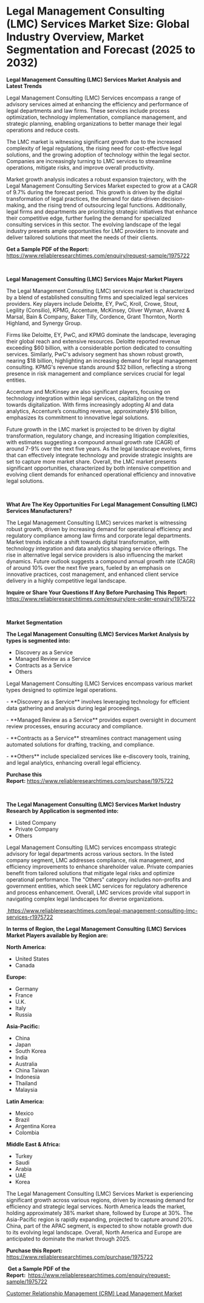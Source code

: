 <p><h1>Legal Management Consulting (LMC) Services Market Size: Global Industry Overview, Market Segmentation and Forecast (2025 to 2032)</h1></p><p><strong>Legal Management Consulting (LMC) Services Market Analysis and Latest Trends</strong></p>
<p><p>Legal Management Consulting (LMC) Services encompass a range of advisory services aimed at enhancing the efficiency and performance of legal departments and law firms. These services include process optimization, technology implementation, compliance management, and strategic planning, enabling organizations to better manage their legal operations and reduce costs. </p><p>The LMC market is witnessing significant growth due to the increased complexity of legal regulations, the rising need for cost-effective legal solutions, and the growing adoption of technology within the legal sector. Companies are increasingly turning to LMC services to streamline operations, mitigate risks, and improve overall productivity. </p><p>Market growth analysis indicates a robust expansion trajectory, with the Legal Management Consulting Services Market expected to grow at a CAGR of 9.7% during the forecast period. This growth is driven by the digital transformation of legal practices, the demand for data-driven decision-making, and the rising trend of outsourcing legal functions. Additionally, legal firms and departments are prioritizing strategic initiatives that enhance their competitive edge, further fueling the demand for specialized consulting services in this sector. The evolving landscape of the legal industry presents ample opportunities for LMC providers to innovate and deliver tailored solutions that meet the needs of their clients.</p></p>
<p><strong>Get a Sample PDF of the Report:&nbsp;</strong> <a href="https://www.reliableresearchtimes.com/enquiry/request-sample/1975722?utm_campaign=2196&utm_medium=2&utm_source=Github&utm_content=ia&utm_term=11032025&utm_id=legal-management-consulting-lmc-services">https://www.reliableresearchtimes.com/enquiry/request-sample/1975722</a></p>
<p>&nbsp;</p>
<p><strong>Legal Management Consulting (LMC) Services Major Market Players</strong></p>
<p><p>The Legal Management Consulting (LMC) services market is characterized by a blend of established consulting firms and specialized legal services providers. Key players include Deloitte, EY, PwC, Kroll, Crowe, Stout, Legility (Consilio), KPMG, Accenture, McKinsey, Oliver Wyman, Alvarez & Marsal, Bain & Company, Baker Tilly, Cordence, Grant Thornton, North Highland, and Synergy Group.</p><p>Firms like Deloitte, EY, PwC, and KPMG dominate the landscape, leveraging their global reach and extensive resources. Deloitte reported revenue exceeding $60 billion, with a considerable portion dedicated to consulting services. Similarly, PwC's advisory segment has shown robust growth, nearing $18 billion, highlighting an increasing demand for legal management consulting. KPMG's revenue stands around $32 billion, reflecting a strong presence in risk management and compliance services crucial for legal entities.</p><p>Accenture and McKinsey are also significant players, focusing on technology integration within legal services, capitalizing on the trend towards digitalization. With firms increasingly adopting AI and data analytics, Accenture’s consulting revenue, approximately $16 billion, emphasizes its commitment to innovative legal solutions. </p><p>Future growth in the LMC market is projected to be driven by digital transformation, regulatory change, and increasing litigation complexities, with estimates suggesting a compound annual growth rate (CAGR) of around 7-9% over the next five years. As the legal landscape evolves, firms that can effectively integrate technology and provide strategic insights are set to capture more market share. Overall, the LMC market presents significant opportunities, characterized by both intensive competition and evolving client demands for enhanced operational efficiency and innovative legal solutions.</p></p>
<p>&nbsp;</p>
<p><strong>What Are The Key Opportunities For Legal Management Consulting (LMC) Services Manufacturers?</strong></p>
<p><p>The Legal Management Consulting (LMC) services market is witnessing robust growth, driven by increasing demand for operational efficiency and regulatory compliance among law firms and corporate legal departments. Market trends indicate a shift towards digital transformation, with technology integration and data analytics shaping service offerings. The rise in alternative legal service providers is also influencing the market dynamics. Future outlook suggests a compound annual growth rate (CAGR) of around 10% over the next five years, fueled by an emphasis on innovative practices, cost management, and enhanced client service delivery in a highly competitive legal landscape.</p></p>
<p><strong>Inquire or Share Your Questions If Any Before Purchasing This Report:</strong> <a href="https://www.reliableresearchtimes.com/enquiry/pre-order-enquiry/1975722?utm_campaign=2196&utm_medium=2&utm_source=Github&utm_content=ia&utm_term=11032025&utm_id=legal-management-consulting-lmc-services">https://www.reliableresearchtimes.com/enquiry/pre-order-enquiry/1975722</a></p>
<p>&nbsp;</p>
<p><strong>Market Segmentation</strong></p>
<p><strong>The Legal Management Consulting (LMC) Services Market Analysis by types is segmented into:</strong></p>
<p><ul><li>Discovery as a Service</li><li>Managed Review as a Service</li><li>Contracts as a Service</li><li>Others</li></ul></p>
<p><p>Legal Management Consulting (LMC) Services encompass various market types designed to optimize legal operations. </p><p>- **Discovery as a Service** involves leveraging technology for efficient data gathering and analysis during legal proceedings.</p><p>- **Managed Review as a Service** provides expert oversight in document review processes, ensuring accuracy and compliance.</p><p>- **Contracts as a Service** streamlines contract management using automated solutions for drafting, tracking, and compliance.</p><p>- **Others** include specialized services like e-discovery tools, training, and legal analytics, enhancing overall legal efficiency.</p></p>
<p><strong>Purchase this Report:&nbsp;</strong><a href="https://www.reliableresearchtimes.com/purchase/1975722?utm_campaign=2196&utm_medium=2&utm_source=Github&utm_content=ia&utm_term=11032025&utm_id=legal-management-consulting-lmc-services">https://www.reliableresearchtimes.com/purchase/1975722</a></p>
<p>&nbsp;</p>
<p><strong>The Legal Management Consulting (LMC) Services Market Industry Research by Application is segmented into:</strong></p>
<p><ul><li>Listed Company</li><li>Private Company</li><li>Others</li></ul></p>
<p><p>Legal Management Consulting (LMC) services encompass strategic advisory for legal departments across various sectors. In the listed company segment, LMC addresses compliance, risk management, and efficiency improvements to enhance shareholder value. Private companies benefit from tailored solutions that mitigate legal risks and optimize operational performance. The "Others" category includes non-profits and government entities, which seek LMC services for regulatory adherence and process enhancement. Overall, LMC services provide vital support in navigating complex legal landscapes for diverse organizations.</p></p>
<p><a href="https://www.reliableresearchtimes.com/legal-management-consulting-lmc-services-r1975722?utm_campaign=2196&utm_medium=2&utm_source=Github&utm_content=ia&utm_term=11032025&utm_id=legal-management-consulting-lmc-services">&nbsp;https://www.reliableresearchtimes.com/legal-management-consulting-lmc-services-r1975722</a></p>
<p><strong>In terms of Region, the Legal Management Consulting (LMC) Services Market Players available by Region are:</strong></p>
<p>
    <p> <strong> North America: </strong>
        <ul>
            <li>United States</li>
            <li>Canada</li>
        </ul>
        </p> 
    <p> <strong> Europe: </strong>
        <ul>
            <li>Germany</li>
            <li>France</li>
            <li>U.K.</li>
            <li>Italy</li>
            <li>Russia</li>
        </ul>
        </p> 
    <p> <strong> Asia-Pacific: </strong>
        <ul>
            <li>China</li>
            <li>Japan</li>
            <li>South Korea</li>
            <li>India</li>
            <li>Australia</li>
            <li>China Taiwan</li>
            <li>Indonesia</li>
            <li>Thailand</li>
            <li>Malaysia</li>
        </ul>
        </p> 
    <p> <strong> Latin America: </strong>
        <ul>
            <li>Mexico</li>
            <li>Brazil</li>
            <li>Argentina Korea</li>
            <li>Colombia</li>
        </ul>
        </p> 
    <p> <strong> Middle East & Africa: </strong>
        <ul>
            <li>Turkey</li>
            <li>Saudi</li>
            <li>Arabia</li>
            <li>UAE</li>
            <li>Korea</li>
        </ul>
    </p>
    </p>
<p><p>The Legal Management Consulting (LMC) Services Market is experiencing significant growth across various regions, driven by increasing demand for efficiency and strategic legal services. North America leads the market, holding approximately 38% market share, followed by Europe at 30%. The Asia-Pacific region is rapidly expanding, projected to capture around 20%. China, part of the APAC segment, is expected to show notable growth due to its evolving legal landscape. Overall, North America and Europe are anticipated to dominate the market through 2025.</p></p>
<p><strong>Purchase this Report: </strong><a href="https://www.reliableresearchtimes.com/purchase/1975722?utm_campaign=2196&utm_medium=2&utm_source=Github&utm_content=ia&utm_term=11032025&utm_id=legal-management-consulting-lmc-services">https://www.reliableresearchtimes.com/purchase/1975722</a></p>
<p>&nbsp;<strong>Get a Sample PDF of the Report:&nbsp;&nbsp;</strong><a href="https://www.reliableresearchtimes.com/enquiry/request-sample/1975722?utm_campaign=2196&utm_medium=2&utm_source=Github&utm_content=ia&utm_term=11032025&utm_id=legal-management-consulting-lmc-services">https://www.reliableresearchtimes.com/enquiry/request-sample/1975722</a></p>
<p><strong></strong></p>
<p><p><a href="https://github.com/doljanzwald/Market-Research-Report-List-1/blob/main/customer-relationship-management-crm-lead-management-market.md?utm_campaign=2196&utm_medium=2&utm_source=Github&utm_content=ia&utm_term=11032025&utm_id=legal-management-consulting-lmc-services">Customer Relationship Management (CRM) Lead Management Market</a></p></p>